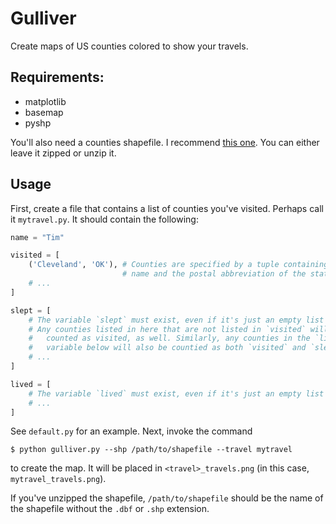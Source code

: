 # Gulliver
Create maps of US counties colored to show your travels.

## Requirements:
* matplotlib
* basemap
* pyshp

You'll also need a counties shapefile. I recommend [this one](http://bit.ly/2e7LSzH).
You can either leave it zipped or unzip it.

## Usage
First, create a file that contains a list of counties you've visited. Perhaps call it `mytravel.py`.
It should contain the following:

```python
name = "Tim"

visited = [
    ('Cleveland', 'OK'), # Counties are specified by a tuple containing the 
                         # name and the postal abbreviation of the state
    # ...
]

slept = [
    # The variable `slept` must exist, even if it's just an empty list
    # Any counties listed in here that are not listed in `visited` will be
    #   counted as visited, as well. Similarly, any counties in the `lived`
    #   variable below will also be countied as both `visited` and `slept`.
    # ...
]

lived = [
    # The variable `lived` must exist, even if it's just an empty list
    # ...
]
```

See `default.py` for an example. Next, invoke the command

`$ python gulliver.py --shp /path/to/shapefile --travel mytravel`

to create the map. It will be placed in `<travel>_travels.png` (in this case, `mytravel_travels.png`).

If you've unzipped the shapefile, `/path/to/shapefile` should be the name of the shapefile without 
the `.dbf` or `.shp` extension.
